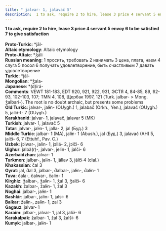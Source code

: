 ```yaml
---
title: " jalvar- 1, jalavač 5"
description:  1 to ask, require 2 to hire, lease 3 price 4 servant 5 envoy 6 to be satisfied 7 to give satisfaction
---
```

<strong> 1 to ask, require 2 to hire, lease 3 price 4 servant 5 envoy 6 to be satisfied 7 to give satisfaction</strong><br><br>
<strong>Proto-Turkic</strong>:  *jāl-<br>
<strong>Altaic etymology</strong>:  Altaic etymology<br>
<strong> Proto-Altaic</strong>:  *ǯā́li<br>
<strong>Russian meaning</strong>:  1 просить, требовать 2 нанимать 3 цена, плата, наем 4 слуга 5 посол 6 получать удовлетворение, быть счастливым 7 давать удовлетворение<br>
<strong>Turkic</strong>:  *jāl-<br>
<strong>Mongolian</strong>:  *ǯala-<br>
<strong>Japanese</strong>:  *(d)írá-<br>
<strong>Comments</strong>:  VEWT 181-183, EDT 920, 921, 922, 931, ЭСТЯ 4, 84-85, 89, 92-93, 102-103, 107; TMN 4, 108, Щербак 1997, 121 (Turk. jalbar- > Mong. ǯalbari-). The root is no doubt archaic, but presents some problems<br>
<strong>Old Turkic</strong>:  jalvar-, jalɨn- (OUygh.) 1, jalabač (Orkh., Yen.), jalavač (OUygh.) 5, jalčɨ-t- 7 (OUygh.)<br>
<strong>Karakhanid</strong>:  jalvar- 1, jalavač, jalavar 5 (MK)<br>
<strong>Turkish</strong>:  jalvar- 1, jalavač 5<br>
<strong>Tatar</strong>:  jalvar-, jalɨn- 1, jalla- 2, jal (Буд.) 3<br>
<strong>Middle Turkic</strong>:  jalbar- 1 (MA), jalɨn- 1 (Abush.), jal (Буд.) 3, jalavač (AH) 5, jalčɨ- 6, 7 (Ettuhf., Pav. C.)<br>
<strong>Uzbek</strong>:  jɔlwar-, jalin- 1, jɔllä- 2, jɔlči- 6<br>
<strong>Uighur</strong>:  jalbä(r)-, jalvar-, jelin- 1, jalči- 6<br>
<strong>Azerbaidzhan</strong>:  jalvar- 1<br>
<strong>Turkmen</strong>:  jalbar-, jalɨn- 1, jāllav 3, jālčɨ 4 (dial.)<br>
<strong>Khakassian</strong>:  čal 3<br>
<strong>Oyrat</strong>:  jal, d́al 3, jalbar-, d́albar-, jalɨn-, d́alɨn- 1<br>
<strong>Tuva</strong>:  čala-, čalwar-, čalɨn- 1<br>
<strong>Kirghiz</strong>:  ǯalbar-, ǯalɨn- 1, ǯal 3, ǯalčɨ- 6<br>
<strong>Kazakh</strong>:  žalbar-, žalɨn- 1, žal 3<br>
<strong>Noghai</strong>:  jalbar-, jalɨn- 1<br>
<strong>Bashkir</strong>:  jalbar-, jalɨn- 1, jalsɨ- 6<br>
<strong>Balkar</strong>:  žalɨn-, zalɨn- 1, zal 3<br>
<strong>Gagauz</strong>:  jalvar- 1<br>
<strong>Karaim</strong>:  jalbar-, jalvar- 1, jal 3, jalčɨ- 6<br>
<strong>Karakalpak</strong>:  žalbar- 1, žal 3, žalšɨ- 6<br>
<strong>Kumyk</strong>:  jalbar-, jalɨn- 1<br>


